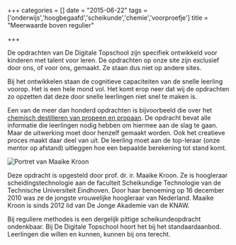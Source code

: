 +++
categories = []
date = "2015-06-22"
tags = ['onderwijs','hoogbegaafd','scheikunde','chemie','voorproefje']
title = "Meerwaarde boven regulier"

+++

De opdrachten van De Digitale Topschool zijn specifiek ontwikkeld voor kinderen met talent voor leren. De opdrachten op onze site zijn exclusief door ons, of voor ons, gemaakt. Ze staan dus niet op andere sites.

Bij het ontwikkelen staan de cognitieve capaciteiten van de snelle leerling voorop. Het is een hele mond vol. Het komt erop neer dat wij de opdrachten zo opzetten dat deze door snelle leerlingen niet snel te maken is.

Een van de meer dan honderd opdrachten is bijvoorbeeld die over het [chemisch destilleren van propeen en propaan](https://www.dedigitaletopschool.nl/voorproefjes/20-chemie-de-weg). De opdracht bevat alle informatie die leerlingen nodig hebben om hiermee aan de slag te gaan. Maar de uitwerking moet door henzelf gemaakt worden. Ook het creatieve proces maakt daar deel van uit. De leerling moet aan de top-leraar (onze mentor op afstand) uitleggen hoe een bepaalde berekening tot stand komt.

![Portret van Maaike Kroon](/img/maaike-kroon.jpg)

Deze opdracht is opgesteld door prof. dr. ir. Maaike Kroon. Ze is hoogleraar scheidingstechnologie aan de faculteit Scheikundige Technologie van de Technische Universiteit Eindhoven. Door haar benoeming op 16 december 2010 was ze de jongste vrouwelijke hoogleraar van Nederland. Maaike Kroon is sinds 2012 lid van De Jonge Akademie van de KNAW.

Bij reguliere methodes is een dergelijk pittige scheikundeopdracht ondenkbaar. Bij De Digitale Topschool hoort het bij het standaardaanbod. Leerlingen die willen en kunnen, kunnen bij ons terecht.
